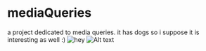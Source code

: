 # mediaQueries
a project dedicated to media queries. it has dogs so i suppose it is interesting as well :)
![hey](https://raw.githubusercontent.com/jonwow/mediaQueries/master/img/preview.gif)
![Alt text](https://github.com/jonwow/mediaQueries/blob/master/img/preview.gif "Title")
